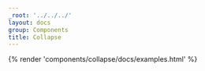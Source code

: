 ```yaml
---
_root: '../../../'
layout: docs
group: Components
title: Collapse
---
```


{% render 'components/collapse/docs/examples.html' %}